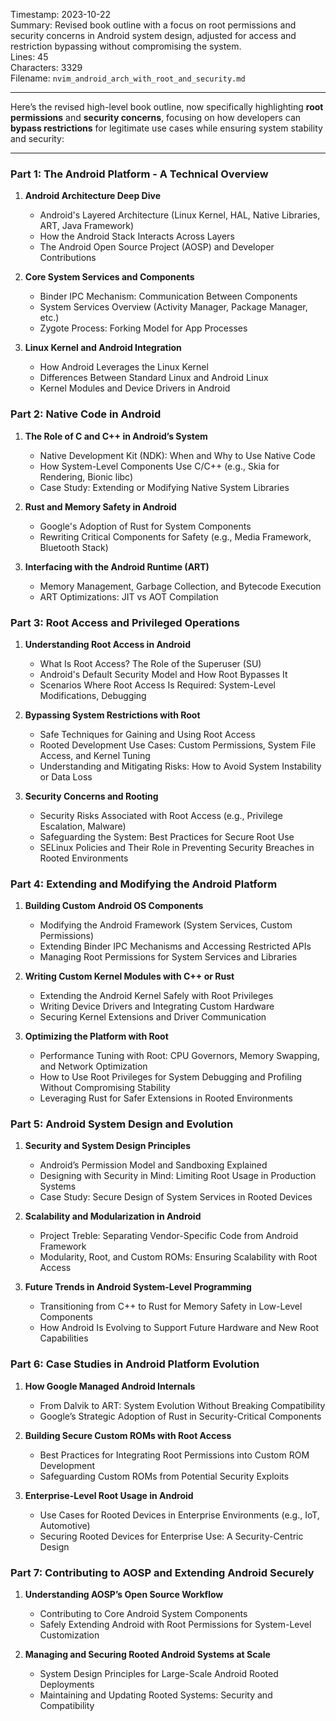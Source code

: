 Timestamp: 2023-10-22  
Summary: Revised book outline with a focus on root permissions and security concerns in Android system design, adjusted for access and restriction bypassing without compromising the system.  
Lines: 45  
Characters: 3329  
Filename: `nvim_android_arch_with_root_and_security.md`

---

Here’s the revised high-level book outline, now specifically highlighting **root permissions** and **security concerns**, focusing on how developers can **bypass restrictions** for legitimate use cases while ensuring system stability and security:

---

### **Part 1: The Android Platform - A Technical Overview**
1. **Android Architecture Deep Dive**
   - Android's Layered Architecture (Linux Kernel, HAL, Native Libraries, ART, Java Framework)
   - How the Android Stack Interacts Across Layers
   - The Android Open Source Project (AOSP) and Developer Contributions

2. **Core System Services and Components**
   - Binder IPC Mechanism: Communication Between Components
   - System Services Overview (Activity Manager, Package Manager, etc.)
   - Zygote Process: Forking Model for App Processes

3. **Linux Kernel and Android Integration**
   - How Android Leverages the Linux Kernel
   - Differences Between Standard Linux and Android Linux
   - Kernel Modules and Device Drivers in Android

### **Part 2: Native Code in Android**
1. **The Role of C and C++ in Android’s System**
   - Native Development Kit (NDK): When and Why to Use Native Code
   - How System-Level Components Use C/C++ (e.g., Skia for Rendering, Bionic libc)
   - Case Study: Extending or Modifying Native System Libraries

2. **Rust and Memory Safety in Android**
   - Google's Adoption of Rust for System Components
   - Rewriting Critical Components for Safety (e.g., Media Framework, Bluetooth Stack)

3. **Interfacing with the Android Runtime (ART)**
   - Memory Management, Garbage Collection, and Bytecode Execution
   - ART Optimizations: JIT vs AOT Compilation

### **Part 3: Root Access and Privileged Operations**
1. **Understanding Root Access in Android**
   - What Is Root Access? The Role of the Superuser (SU)
   - Android's Default Security Model and How Root Bypasses It
   - Scenarios Where Root Access Is Required: System-Level Modifications, Debugging

2. **Bypassing System Restrictions with Root**
   - Safe Techniques for Gaining and Using Root Access
   - Rooted Development Use Cases: Custom Permissions, System File Access, and Kernel Tuning
   - Understanding and Mitigating Risks: How to Avoid System Instability or Data Loss

3. **Security Concerns and Rooting**
   - Security Risks Associated with Root Access (e.g., Privilege Escalation, Malware)
   - Safeguarding the System: Best Practices for Secure Root Use
   - SELinux Policies and Their Role in Preventing Security Breaches in Rooted Environments

### **Part 4: Extending and Modifying the Android Platform**
1. **Building Custom Android OS Components**
   - Modifying the Android Framework (System Services, Custom Permissions)
   - Extending Binder IPC Mechanisms and Accessing Restricted APIs
   - Managing Root Permissions for System Services and Libraries

2. **Writing Custom Kernel Modules with C++ or Rust**
   - Extending the Android Kernel Safely with Root Privileges
   - Writing Device Drivers and Integrating Custom Hardware
   - Securing Kernel Extensions and Driver Communication

3. **Optimizing the Platform with Root**
   - Performance Tuning with Root: CPU Governors, Memory Swapping, and Network Optimization
   - How to Use Root Privileges for System Debugging and Profiling Without Compromising Stability
   - Leveraging Rust for Safer Extensions in Rooted Environments

### **Part 5: Android System Design and Evolution**
1. **Security and System Design Principles**
   - Android’s Permission Model and Sandboxing Explained
   - Designing with Security in Mind: Limiting Root Usage in Production Systems
   - Case Study: Secure Design of System Services in Rooted Devices

2. **Scalability and Modularization in Android**
   - Project Treble: Separating Vendor-Specific Code from Android Framework
   - Modularity, Root, and Custom ROMs: Ensuring Scalability with Root Access

3. **Future Trends in Android System-Level Programming**
   - Transitioning from C++ to Rust for Memory Safety in Low-Level Components
   - How Android Is Evolving to Support Future Hardware and New Root Capabilities

### **Part 6: Case Studies in Android Platform Evolution**
1. **How Google Managed Android Internals**
   - From Dalvik to ART: System Evolution Without Breaking Compatibility
   - Google’s Strategic Adoption of Rust in Security-Critical Components

2. **Building Secure Custom ROMs with Root Access**
   - Best Practices for Integrating Root Permissions into Custom ROM Development
   - Safeguarding Custom ROMs from Potential Security Exploits

3. **Enterprise-Level Root Usage in Android**
   - Use Cases for Rooted Devices in Enterprise Environments (e.g., IoT, Automotive)
   - Securing Rooted Devices for Enterprise Use: A Security-Centric Design

### **Part 7: Contributing to AOSP and Extending Android Securely**
1. **Understanding AOSP’s Open Source Workflow**
   - Contributing to Core Android System Components
   - Safely Extending Android with Root Permissions for System-Level Customization

2. **Managing and Securing Rooted Android Systems at Scale**
   - System Design Principles for Large-Scale Android Rooted Deployments
   - Maintaining and Updating Rooted Systems: Security and Compatibility
